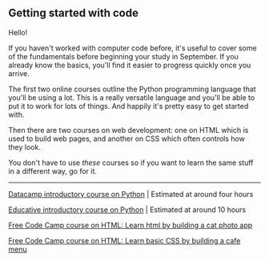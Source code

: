## Getting started with code

Hello!

If you haven't worked with computer code before, it's useful to cover some of the fundamentals before beginning your study in September. If you already know the basics, you'll find it easier to progress quickly once you arrive.

The first two online courses outline the Python programming language that you'll be using a lot. This is a really versatile language and you'll be able to put it to work for lots of things. And happily it's pretty easy to get started with.

Then there are two courses on web development: one on HTML which is used to build web pages, and another on CSS which often controls how they look.

You don't have to use *these* courses so if you want to learn the same stuff in a different way, go for it.

---

[Datacamp introductory course on Python](https://campus.datacamp.com/courses/intro-to-python-for-data-science) | Estimated at around four hours

[Educative introductory course on Python](https://www.educative.io/courses/learn-python-3-from-scratch) | Estimated at around 10 hours

[Free Code Camp course on HTML: Learn html by building a cat photo app](https://www.freecodecamp.org/learn/2022/responsive-web-design/)

[Free Code Camp course on HTML: Learn basic CSS by building a cafe menu](https://www.freecodecamp.org/learn/2022/responsive-web-design/)
